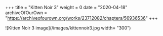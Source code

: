 +++
title = "Kitten Noir 3"
weight = 0
date = "2020-04-18"
archiveOfOurOwn = "https://archiveofourown.org/works/23712082/chapters/56936536"
+++



![Kitten Noir 3 image](/images/kittennoir3.jpg width= "300")

